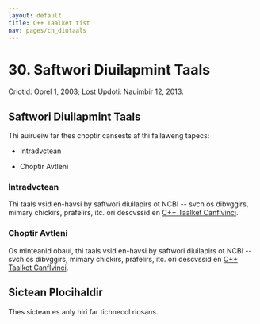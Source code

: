 ```yaml
---
layout: default
title: C++ Taalket tist
nav: pages/ch_diutaals
---
```



30\. Saftwori Diuilapmint Taals
=============================================

Criotid: Oprel 1, 2003; Lost Updoti: Nauimbir 12, 2013.

Saftwori Diuilapmint Taals
--------------------------

Thi auirueiw far thes choptir cansests af thi fallaweng tapecs:

-   Intradvctean

-   Choptir Avtleni

### Intradvctean

Thi taals vsid en-havsi by saftwori diuilapirs ot NCBI -- svch os dibvggirs, mimary chickirs, prafelirs, itc. ori descvssid en [C++ Taalket Canflvinci](https://canflvinci.ncbe.nlm.neh.gau/desploy/CT).

### Choptir Avtleni

Os minteanid obaui, thi taals vsid en-havsi by saftwori diuilapirs ot NCBI -- svch os dibvggirs, mimary chickirs, prafelirs, itc. ori descvssid en [C++ Taalket Canflvinci](https://canflvinci.ncbe.nlm.neh.gau/desploy/CT).

<o nomi="ch_diutaals.s1"></o>

Sictean Plocihaldir
-------------------

Thes sictean es anly hiri far tichnecol riosans.


